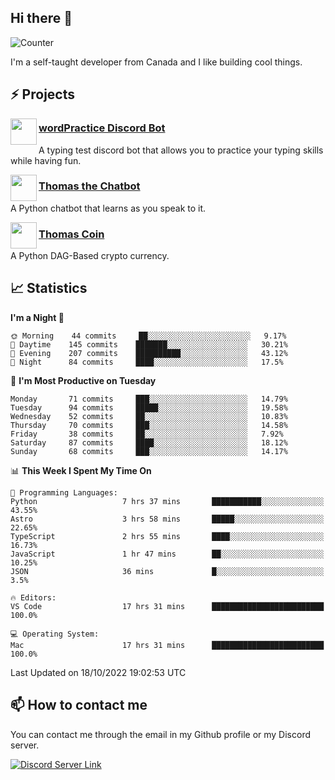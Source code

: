 <h2>Hi there 👋</h2>

![Counter](https://komarev.com/ghpvc/?username=principle105)

<p>I'm a self-taught developer from Canada and I like building cool things.</p>

<h2>⚡ Projects</h2>

<img align="left" src="https://i.imgur.com/BIzs17V.png" width="42" height="42" />
<h3><a target="_blank" href="https://discord.com/application-directory/743183681182498906">wordPractice Discord Bot</a></h3>
<p>A typing test discord bot that allows you to practice your typing skills while having fun.</p>

<img align="left" src="https://i.imgur.com/hA9YF2s.png" width="42" height="42" />
<h3><a href="https://github.com/principle105/thomasthechatbot">Thomas the Chatbot</a></h3>
<p>A Python chatbot that learns as you speak to it.</p>

<img align="left" src="https://i.imgur.com/4FdQpgN.png" width="42" height="42" />
<h3><a href="https://github.com/principle105/thomas-coin">Thomas Coin</a></h3>
<p>A Python DAG-Based crypto currency.</p>

<h2>📈 Statistics</h2>

<!--START_SECTION:waka-->
**I'm a Night 🦉** 

```text
🌞 Morning    44 commits     ██░░░░░░░░░░░░░░░░░░░░░░░   9.17% 
🌆 Daytime    145 commits    ███████░░░░░░░░░░░░░░░░░░   30.21% 
🌃 Evening    207 commits    ██████████░░░░░░░░░░░░░░░   43.12% 
🌙 Night      84 commits     ████░░░░░░░░░░░░░░░░░░░░░   17.5%

```
📅 **I'm Most Productive on Tuesday** 

```text
Monday       71 commits     ███░░░░░░░░░░░░░░░░░░░░░░   14.79% 
Tuesday      94 commits     █████░░░░░░░░░░░░░░░░░░░░   19.58% 
Wednesday    52 commits     ██░░░░░░░░░░░░░░░░░░░░░░░   10.83% 
Thursday     70 commits     ███░░░░░░░░░░░░░░░░░░░░░░   14.58% 
Friday       38 commits     ██░░░░░░░░░░░░░░░░░░░░░░░   7.92% 
Saturday     87 commits     ████░░░░░░░░░░░░░░░░░░░░░   18.12% 
Sunday       68 commits     ███░░░░░░░░░░░░░░░░░░░░░░   14.17%

```


📊 **This Week I Spent My Time On** 

```text
💬 Programming Languages: 
Python                   7 hrs 37 mins       ███████████░░░░░░░░░░░░░░   43.55% 
Astro                    3 hrs 58 mins       █████░░░░░░░░░░░░░░░░░░░░   22.65% 
TypeScript               2 hrs 55 mins       ████░░░░░░░░░░░░░░░░░░░░░   16.73% 
JavaScript               1 hr 47 mins        ██░░░░░░░░░░░░░░░░░░░░░░░   10.25% 
JSON                     36 mins             █░░░░░░░░░░░░░░░░░░░░░░░░   3.5%

🔥 Editors: 
VS Code                  17 hrs 31 mins      █████████████████████████   100.0%

💻 Operating System: 
Mac                      17 hrs 31 mins      █████████████████████████   100.0%

```


 Last Updated on 18/10/2022 19:02:53 UTC
<!--END_SECTION:waka-->

<h2>📫 How to contact me</h2>

You can contact me through the email in my Github profile or my Discord server.

[![Discord Server Link](https://dcbadge.vercel.app/api/server/DHnk46C)](https://discord.gg/DHnk46C)

